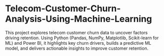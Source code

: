 # Telecom-Customer-Churn-Analysis-Using-Machine-Learning
This project explores telecom customer churn data to uncover factors driving retention. Using Python (Pandas, NumPy, Matplotlib, Scikit-learn for ML) and Power BI, it highlights key churn drivers, builds a predictive ML model, and delivers actionable insights to improve customer retention.
